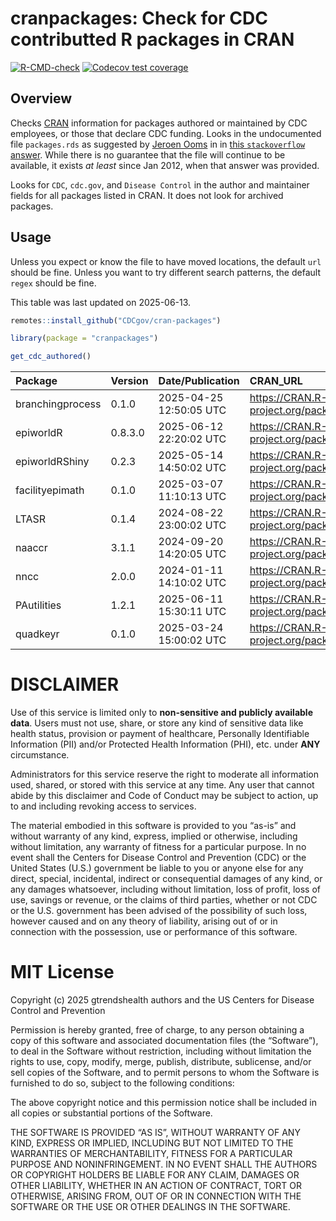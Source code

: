 
<!-- README.md is generated from README.Rmd. Please edit that file -->

# cranpackages: Check for CDC contributted R packages in CRAN

<!-- badges: start -->

[![R-CMD-check](https://github.com/CDCgov/cran-packages/actions/workflows/R-CMD-check.yaml/badge.svg)](https://github.com/CDCgov/cran-packages/actions/workflows/R-CMD-check.yaml)
[![Codecov test
coverage](https://codecov.io/gh/CDCgov/cran-packages/graph/badge.svg)](https://app.codecov.io/gh/CDCgov/cran-packages)
<!-- badges: end -->

## Overview

Checks [CRAN](https://cran.r-project.org/) information for packages
authored or maintained by CDC employees, or those that declare CDC
funding. Looks in the undocumented file `packages.rds` as suggested by
[Jeroen Ooms](https://github.com/jeroen) in in [this `stackoverflow`
answer](https://stackoverflow.com/a/8830439). While there is no
guarantee that the file will continue to be available, it exists *at
least* since Jan 2012, when that answer was provided.

Looks for `CDC`, `cdc.gov`, and `Disease Control` in the author and
maintainer fields for all packages listed in CRAN. It does not look for
archived packages.

## Usage

Unless you expect or know the file to have moved locations, the default
`url` should be fine. Unless you want to try different search patterns,
the default `regex` should be fine.

This table was last updated on 2025-06-13.

``` r
remotes::install_github("CDCgov/cran-packages")

library(package = "cranpackages")

get_cdc_authored()
```

| Package | Version | Date/Publication | CRAN_URL |
|:---|:---|:---|:---|
| branchingprocess | 0.1.0 | 2025-04-25 12:50:05 UTC | <https://CRAN.R-project.org/package=branchingprocess> |
| epiworldR | 0.8.3.0 | 2025-06-12 22:20:02 UTC | <https://CRAN.R-project.org/package=epiworldR> |
| epiworldRShiny | 0.2.3 | 2025-05-14 14:50:02 UTC | <https://CRAN.R-project.org/package=epiworldRShiny> |
| facilityepimath | 0.1.0 | 2025-03-07 11:10:13 UTC | <https://CRAN.R-project.org/package=facilityepimath> |
| LTASR | 0.1.4 | 2024-08-22 23:00:02 UTC | <https://CRAN.R-project.org/package=LTASR> |
| naaccr | 3.1.1 | 2024-09-20 14:20:05 UTC | <https://CRAN.R-project.org/package=naaccr> |
| nncc | 2.0.0 | 2024-01-11 14:10:02 UTC | <https://CRAN.R-project.org/package=nncc> |
| PAutilities | 1.2.1 | 2025-06-11 15:30:11 UTC | <https://CRAN.R-project.org/package=PAutilities> |
| quadkeyr | 0.1.0 | 2025-03-24 15:00:02 UTC | <https://CRAN.R-project.org/package=quadkeyr> |

# DISCLAIMER

Use of this service is limited only to **non-sensitive and publicly
available data**. Users must not use, share, or store any kind of
sensitive data like health status, provision or payment of healthcare,
Personally Identifiable Information (PII) and/or Protected Health
Information (PHI), etc. under **ANY** circumstance.

Administrators for this service reserve the right to moderate all
information used, shared, or stored with this service at any time. Any
user that cannot abide by this disclaimer and Code of Conduct may be
subject to action, up to and including revoking access to services.

The material embodied in this software is provided to you “as-is” and
without warranty of any kind, express, implied or otherwise, including
without limitation, any warranty of fitness for a particular purpose. In
no event shall the Centers for Disease Control and Prevention (CDC) or
the United States (U.S.) government be liable to you or anyone else for
any direct, special, incidental, indirect or consequential damages of
any kind, or any damages whatsoever, including without limitation, loss
of profit, loss of use, savings or revenue, or the claims of third
parties, whether or not CDC or the U.S. government has been advised of
the possibility of such loss, however caused and on any theory of
liability, arising out of or in connection with the possession, use or
performance of this software.

# MIT License

Copyright (c) 2025 gtrendshealth authors and the US Centers for Disease
Control and Prevention

Permission is hereby granted, free of charge, to any person obtaining a
copy of this software and associated documentation files (the
“Software”), to deal in the Software without restriction, including
without limitation the rights to use, copy, modify, merge, publish,
distribute, sublicense, and/or sell copies of the Software, and to
permit persons to whom the Software is furnished to do so, subject to
the following conditions:

The above copyright notice and this permission notice shall be included
in all copies or substantial portions of the Software.

THE SOFTWARE IS PROVIDED “AS IS”, WITHOUT WARRANTY OF ANY KIND, EXPRESS
OR IMPLIED, INCLUDING BUT NOT LIMITED TO THE WARRANTIES OF
MERCHANTABILITY, FITNESS FOR A PARTICULAR PURPOSE AND NONINFRINGEMENT.
IN NO EVENT SHALL THE AUTHORS OR COPYRIGHT HOLDERS BE LIABLE FOR ANY
CLAIM, DAMAGES OR OTHER LIABILITY, WHETHER IN AN ACTION OF CONTRACT,
TORT OR OTHERWISE, ARISING FROM, OUT OF OR IN CONNECTION WITH THE
SOFTWARE OR THE USE OR OTHER DEALINGS IN THE SOFTWARE.
